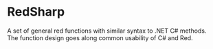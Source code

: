 # RedSharp
A set of general red functions with similar syntax to .NET C# methods.  
The function design goes along common usability of C# and Red.